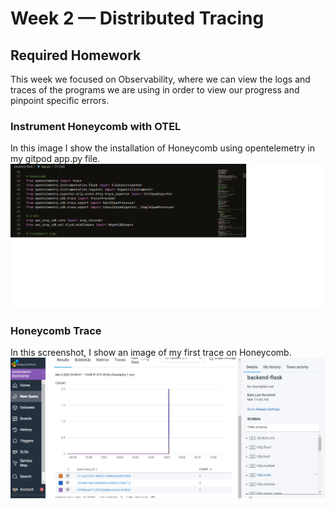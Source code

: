 # Week 2 — Distributed Tracing

## Required Homework
This week we focused on Observability, where we can view the logs and traces of the programs we are using in order to view our progress and pinpoint specific errors.

### Instrument Honeycomb with OTEL
In this image I show the installation of Honeycomb using opentelemetry in my gitpod app.py file.
![Screenshot of Honeycomb OTEL installation](assets/install-honeycomb-otel.png)

### Honeycomb Trace
In this screenshot, I show an image of my first trace on Honeycomb.
![Screenshot of Honeycomb Trace](assets/honeycomb%20trace.png)
